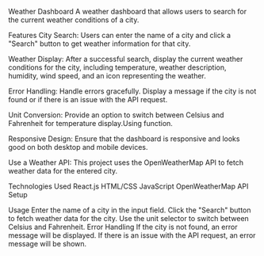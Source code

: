 Weather Dashboard
A weather dashboard that allows users to search for the current weather conditions of a city.

Features
City Search: Users can enter the name of a city and click a "Search" button to get weather information for that city.

Weather Display: After a successful search, display the current weather conditions for the city, including temperature, weather description, humidity, wind speed, and an icon representing the weather.

Error Handling: Handle errors gracefully. Display a message if the city is not found or if there is an issue with the API request.

Unit Conversion: Provide an option to switch between Celsius and Fahrenheit for temperature display.Using function.

Responsive Design: Ensure that the dashboard is responsive and looks good on both desktop and mobile devices.

Use a Weather API: This project uses the OpenWeatherMap API to fetch weather data for the entered city.


Technologies Used
React.js
HTML/CSS
JavaScript
OpenWeatherMap API
Setup


Usage
Enter the name of a city in the input field.
Click the "Search" button to fetch weather data for the city.
Use the unit selector to switch between Celsius and Fahrenheit.
Error Handling
If the city is not found, an error message will be displayed.
If there is an issue with the API request, an error message will be shown.

